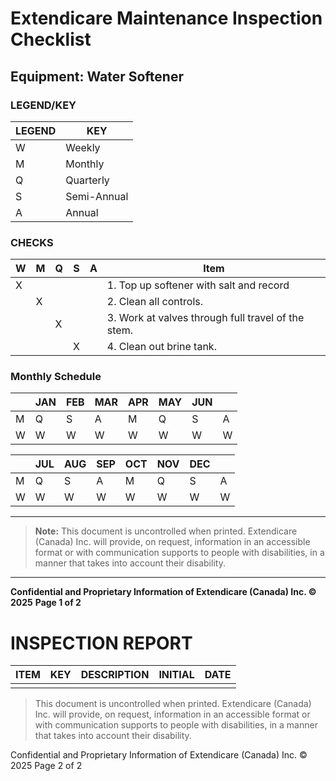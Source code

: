 # Extendicare Maintenance Inspection Checklist

## Equipment: Water Softener

### LEGEND/KEY

| LEGEND | KEY         |
|--------|-------------|
| W      | Weekly      |
| M      | Monthly     |
| Q      | Quarterly   |
| S      | Semi-Annual |
| A      | Annual      |

### CHECKS

| W | M | Q | S | A | Item                                         |
|---|---|---|---|---|----------------------------------------------|
| X |   |   |   |   | 1. Top up softener with salt and record   |
|   | X |   |   |   | 2. Clean all controls.                     |
|   |   | X |   |   | 3. Work at valves through full travel of the stem. |
|   |   |   | X |   | 4. Clean out brine tank.                   |

### Monthly Schedule

|     | JAN | FEB | MAR | APR | MAY | JUN | |
|-----|-----|-----|-----|-----|-----|-----|---|
| M   | Q   | S   | A   | M   | Q   | S   | A |
| W   | W   | W   | W   | W   | W   | W   | W |

|     | JUL | AUG | SEP | OCT | NOV | DEC | |
|-----|-----|-----|-----|-----|-----|-----|---|
| M   | Q   | S   | A   | M   | Q   | S   | A |
| W   | W   | W   | W   | W   | W   | W   | W |

----

> **Note:** This document is uncontrolled when printed. Extendicare (Canada) Inc. will provide, on request, information in an accessible format or with communication supports to people with disabilities, in a manner that takes into account their disability.

----

**Confidential and Proprietary Information of Extendicare (Canada) Inc. © 2025**
**Page 1 of 2**

# INSPECTION REPORT

| ITEM | KEY | DESCRIPTION | INITIAL | DATE |
|------|-----|-------------|---------|------|
|      |     |             |         |      |

> This document is uncontrolled when printed. Extendicare (Canada) Inc. will provide, on request, information in an accessible format or with communication supports to people with disabilities, in a manner that takes into account their disability.

Confidential and Proprietary Information of Extendicare (Canada) Inc. © 2025
Page 2 of 2